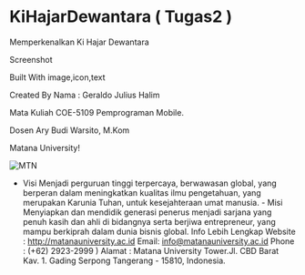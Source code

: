 # KiHajarDewantara ( Tugas2 )
 Memperkenalkan Ki Hajar Dewantara 

Screenshot


Built With
image,icon,text 

Created By
 Nama : Geraldo Julius Halim 

Mata Kuliah
COE-5109 Pemprograman Mobile.

Dosen
Ary Budi Warsito, M.Kom

Matana University!




![MTN](https://user-images.githubusercontent.com/71378171/135557484-686bba15-dd60-4a91-b8e7-a41ef348acb6.png)



- Visi Menjadi perguruan tinggi terpercaya, berwawasan global, yang berperan dalam meningkatkan kualitas ilmu pengetahuan, yang merupakan Karunia Tuhan, untuk kesejahteraan umat manusia. - Misi Menyiapkan dan mendidik generasi penerus menjadi sarjana yang penuh kasih dan ahli di bidangnya serta berjiwa entrepreneur, yang mampu berkiprah dalam dunia bisnis global.
Info Lebih Lengkap
Website : http://matanauniversity.ac.id
Email: info@matanauniversity.ac.id
Phone : (+62) 2923-2999 )
Alamat : Matana University Tower.Jl. CBD Barat Kav. 1. Gading Serpong Tangerang - 15810, Indonesia.
